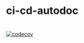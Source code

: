 # ci-cd-autodoc

# 
[![codecov](https://codecov.io/gh/AabyWan/ci-cd-autodoc/graph/badge.svg?token=E30GRXZ8JY)](https://codecov.io/gh/AabyWan/ci-cd-autodoc)